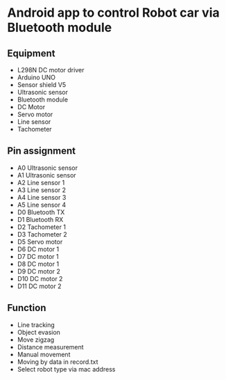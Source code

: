 # Android app to control Robot car via Bluetooth module
## Equipment
* L298N DC motor driver
* Arduino UNO
* Sensor shield V5
* Ultrasonic sensor
* Bluetooth module
* DC Motor
* Servo motor
* Line sensor
* Tachometer
## Pin assignment
* A0 Ultrasonic sensor
* A1 Ultrasonic sensor
* A2 Line sensor 1
* A3 Line sensor 2
* A4 Line sensor 3
* A5 Line sensor 4
* D0 Bluetooth TX
* D1 Bluetooth RX
* D2 Tachometer 1
* D3 Tachometer 2
* D5 Servo motor
* D6 DC motor 1
* D7 DC motor 1
* D8 DC motor 1
* D9 DC motor 2
* D10 DC motor 2
* D11 DC motor 2
## Function
* Line tracking
* Object evasion
* Move zigzag
* Distance measurement
* Manual movement
* Moving by data in record.txt
* Select robot type via mac address
